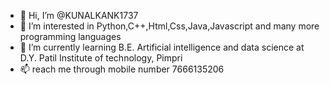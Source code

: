 - 👋 Hi, I’m @KUNALKANK1737
- 👀 I’m interested in Python,C++,Html,Css,Java,Javascript and many more programming languages
- 🌱 I’m currently learning B.E. Artificial intelligence and data science at D.Y. Patil Institute of technology, Pimpri
- 📫 reach me  through mobile number 7666135206



